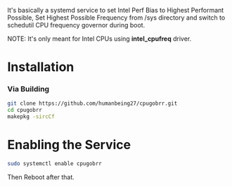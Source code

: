 It's basically a systemd service to set Intel Perf Bias to Highest Performant Possible, Set Highest Possible Frequency from /sys directory and switch to schedutil CPU frequency governor during boot.

NOTE: It's only meant for Intel CPUs using **intel_cpufreq** driver.
# Installation
### Via Building
```sh 
git clone https://github.com/humanbeing27/cpugobrr.git
cd cpugobrr
makepkg -sircCf
 ```
# Enabling the Service
```sh 
sudo systemctl enable cpugobrr 
```
Then Reboot after that.
